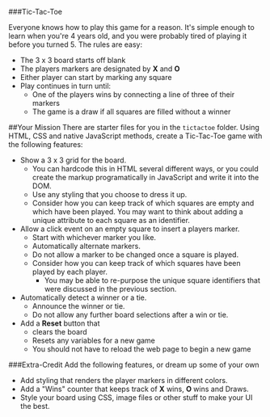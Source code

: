 ###Tic-Tac-Toe

Everyone knows how to play this game for a reason. It's simple enough to learn when you're 4 years old, and you were probably tired of playing it before you turned 5. The rules are easy:

  * The 3 x 3 board starts off blank
  * The players markers are designated by __X__ and __O__
  * Either player can start by marking any square
  * Play continues in turn until:
    * One of the players wins by connecting a line of three of their markers
    * The game is a draw if all squares are filled without a winner

##Your Mission
There are starter files for you in the `tictactoe` folder. Using HTML, CSS and native JavaScript methods, create a Tic-Tac-Toe game with the following features:
  * Show a 3 x 3 grid for the board.
    * You can hardcode this in HTML several different ways, or you could create the markup programatically in JavaScript and write it into the DOM.
    * Use any styling that you choose to dress it up.
    * Consider how you can keep track of which squares are empty and which have been played. You may want to think about adding a unique attribute to each square as an identifier.
  * Allow a click event on an empty square to insert a players marker.
    * Start with whichever marker you like.
    * Automatically alternate markers.
    * Do not allow a marker to be changed once a square is played.
    * Consider how you can keep track of which squares have been played by each player.
      * You may be able to re-purpose the unique square identifiers that were discussed in the previous section.
  * Automatically detect a winner or a tie.
    * Announce the winner or tie.
    * Do not allow any further board selections after a win or tie.
  * Add a __Reset__ button that 
    * clears the board
    * Resets any variables for a new game
    * You should not have to reload the web page to begin a new game

###Extra-Credit
Add the following features, or dream up some of your own
  * Add styling that renders the player markers in different colors.
  * Add a "Wins" counter that keeps track of __X__ wins, __O__ wins and Draws.
  * Style your board using CSS, image files or other stuff to make your UI the best.